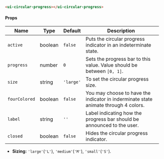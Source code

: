 ```html
<ui-circular-progress></ui-circular-progress>
```

#### Props

| Name          | Type    | Default   | Description                                                                         |
| ------------- | ------- | --------- | ----------------------------------------------------------------------------------- |
| `active`      | boolean | `false`   | Puts the circular progress indicator in an indeterminate state.                     |
| `progress`    | number  | `0`       | Sets the progress bar to this value. Value should be between `[0, 1]`.              |
| `size`        | string  | `'large'` | To set the circular progress size.                                                  |
| `fourColored` | boolean | `false`   | You may choose to have the indicator in inderminate state animate through 4 colors. |
| `label`       | string  | `''`      | Label indicating how the progress bar should be announced to the user.              |
| `closed`      | boolean | `false`   | Hides the circular progress indicator.                                              |

- **Sizing:** `'large'`(`'L'`), `'medium'`(`'M'`), `'small'`(`'S'`).
